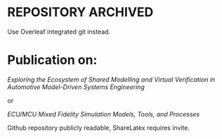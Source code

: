 # REPOSITORY ARCHIVED

Use Overleaf integrated git instead.

# Publication on:

*Exploring the Ecosystem of Shared Modelling and Virtual Verification
in Automotive Model-Driven Systems Engineering*

or

*ECU/MCU Mixed Fidelity Simulation Models, Tools, and Processes*

Github repository publicly readable, ShareLatex requires invite.
